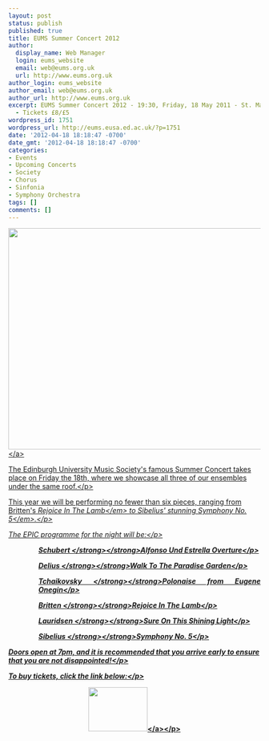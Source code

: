 ```yaml
---
layout: post
status: publish
published: true
title: EUMS Summer Concert 2012
author:
  display_name: Web Manager
  login: eums_website
  email: web@eums.org.uk
  url: http://www.eums.org.uk
author_login: eums_website
author_email: web@eums.org.uk
author_url: http://www.eums.org.uk
excerpt: EUMS Summer Concert 2012 - 19:30, Friday, 18 May 2011 - St. Mary's RC Cathedral
  - Tickets £8/£5
wordpress_id: 1751
wordpress_url: http://eums.eusa.ed.ac.uk/?p=1751
date: '2012-04-18 18:18:47 -0700'
date_gmt: '2012-04-18 18:18:47 -0700'
categories:
- Events
- Upcoming Concerts
- Society
- Chorus
- Sinfonia
- Symphony Orchestra
tags: []
comments: []
---
```

<p><a title="buy tickets online" href="http:&#47;&#47;www.ticketsource.co.uk&#47;event&#47;22859"> <img src="http:&#47;&#47;eums.eusa.ed.ac.uk&#47;wp-content&#47;uploads&#47;images&#47;w620&#47;posters&#47;20120518_summer.jpg" alt="" width="620" height="441" &#47;><&#47;a></p>
<p>The Edinburgh University Music Society's famous Summer Concert takes place on Friday the 18th, where we showcase all three of our ensembles under the same roof.<&#47;p></p>
<p>This year we will be performing no fewer than six pieces, ranging from Britten's <em>Rejoice In The Lamb<&#47;em> to Sibelius' stunning <em>Symphony No. 5<&#47;em>.<&#47;p></p>
<p>The EPIC programme for the night will be:<&#47;p></p>
<p style="padding-left: 60px; text-align: justify;"><strong><strong>Schubert <&#47;strong><&#47;strong>Alfonso Und Estrella Overture<&#47;p></p>
<p style="padding-left: 60px; text-align: justify;"><strong><strong>Delius <&#47;strong><&#47;strong>Walk To The Paradise Garden<&#47;p></p>
<p style="padding-left: 60px; text-align: justify;"><strong><strong>Tchaikovsky <&#47;strong><&#47;strong>Polonaise from Eugene Onegin<&#47;p></p>
<p style="padding-left: 60px; text-align: justify;"><strong><strong>Britten <&#47;strong><&#47;strong>Rejoice In The Lamb<&#47;p></p>
<p style="padding-left: 60px; text-align: justify;"><strong><strong>Lauridsen <&#47;strong><&#47;strong>Sure On This Shining Light<&#47;p></p>
<p style="padding-left: 60px; text-align: justify;"><strong><strong>Sibelius <&#47;strong><&#47;strong>Symphony No. 5<&#47;p></p>
<p>Doors open at 7pm, and it is recommended that you arrive early to ensure that you are not disappointed!<&#47;p></p>
<p>To buy tickets, click the link below:<&#47;p></p>
<p align="middle"><a title="buy tickets online" href="http:&#47;&#47;www.ticketsource.co.uk&#47;event&#47;22859"> <img src="http:&#47;&#47;www.ticketsource.co.uk&#47;images&#47;buyTickets&#47;buyTickets-medium.png" alt="" width="118" height="88" border="0" &#47;><&#47;a><&#47;p><br />
 </p>
<p> </p>
